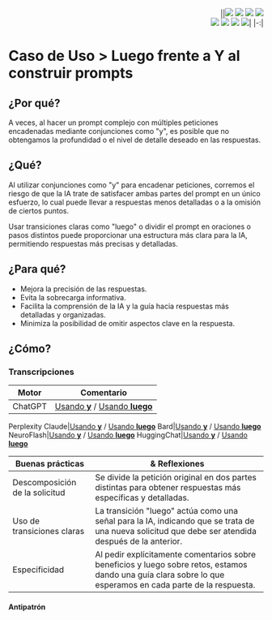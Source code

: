 <div align=right>

||[![](https://img.shields.io/badge/-Inicio-FFF?style=flat&logo=Emlakjet&logoColor=black)](/README.md) [![](https://img.shields.io/badge/-Introducción-FFF?style=flat&logo=abbrobotstudio&logoColor=black)](/documentos/intro.md) [![](https://img.shields.io/badge/-Modelos_de_lenguaje-FFF?style=flat&logo=LiveChat&logoColor=black)](/documentos/LLMs.md) [![](https://img.shields.io/badge/-Panorámica-FFF?style=flat&logo=openstreetmap&logoColor=black)](/documentos/panoramica.md)<br>  [![](https://img.shields.io/badge/-Prompts-FFF?style=flat&logo=Proton&logoColor=black)](/documentos/prompts/README.md) [![](https://img.shields.io/badge/-Ing,_de_prompts-FFF?style=flat&logo=googleearthengine&logoColor=black)](/documentos/ingenieriaDePrompts/README.md) [![](https://img.shields.io/badge/-Patrones-FFF?style=flat&logo=textpattern&logoColor=black)](/documentos/ingenieriaDePrompts/patrones/README.md) [![](https://img.shields.io/badge/-Casos_de_uso-FFF?style=flat&logo=gitbook&logoColor=black)](/documentos/casosDeUso/README.md)|
|-:|

</div>

# Caso de Uso > Luego frente a Y al construir prompts

## ¿Por qué?

A veces, al hacer un prompt complejo con múltiples peticiones encadenadas mediante conjunciones como "y", es posible que no obtengamos la profundidad o el nivel de detalle deseado en las respuestas.

## ¿Qué?

Al utilizar conjunciones como "y" para encadenar peticiones, corremos el riesgo de que la IA trate de satisfacer ambas partes del prompt en un único esfuerzo, lo cual puede llevar a respuestas menos detalladas o a la omisión de ciertos puntos.

Usar transiciones claras como "luego" o dividir el prompt en oraciones o pasos distintos puede proporcionar una estructura más clara para la IA, permitiendo respuestas más precisas y detalladas.

## ¿Para qué?

- Mejora la precisión de las respuestas.
- Evita la sobrecarga informativa.
- Facilita la comprensión de la IA y la guía hacia respuestas más detalladas y organizadas.
- Minimiza la posibilidad de omitir aspectos clave en la respuesta.

## ¿Cómo?

### Transcripciones

|Motor|Comentario|
|-|-|
ChatGPT|[Usando **y**](https://chat.openai.com/share/de5d8a24-594a-45e1-a528-27fca6521fc6) / [Usando **luego**](https://chat.openai.com/share/17e92098-5a64-4655-873d-d78c4e27ed1b)
Perplexity
Claude|[Usando **y**](https://claude.ai/chat/3383413a-3cb3-4300-b84d-80aa48e9f1ab) / [Usando **luego**](https://claude.ai/chat/21a6e377-bef6-4d51-8893-aa4053ce28a1)
Bard|[Usando **y**](https://g.co/bard/share/51c34816dcce) / [Usando **luego**](https://g.co/bard/share/3510ac4a3752)
NeuroFlash|[Usando **y**](https://app.neuro-flash.com/ai-writer/fdfa5e4fe41ac1cc58f60b0cebfb9394/preview) / [Usando **luego**](https://app.neuro-flash.com/ai-writer/aee2abe0c0a632214d35598fd606944a/preview)
HuggingChat|[Usando **y**](https://hf.co/chat/r/u5AxJrm) / [Usando **luego**](https://hf.co/chat/r/yEhqIcx)

|Buenas prácticas|& Reflexiones
|-|-|
Descomposición de la solicitud|Se divide la petición original en dos partes distintas para obtener respuestas más específicas y detalladas.
Uso de transiciones claras|La transición "luego" actúa como una señal para la IA, indicando que se trata de una nueva solicitud que debe ser atendida después de la anterior.
Especificidad|Al pedir explícitamente comentarios sobre beneficios y luego sobre retos, estamos dando una guía clara sobre lo que esperamos en cada parte de la respuesta.

#### Antipatrón


